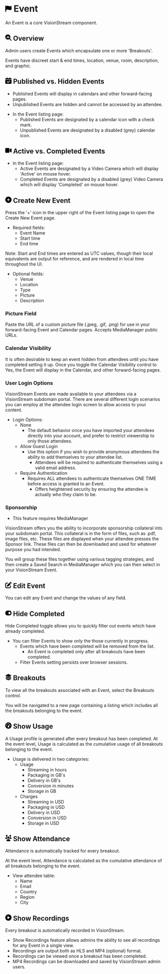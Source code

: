 # <img src="https://raw.githubusercontent.com/vishaldhole173/pro-stream-documentation/main/fontawesome/svgs/solid/flag.svg" width="20" height="20"> Event

An Event is a core VisionStream component.

## <img src="https://raw.githubusercontent.com/vishaldhole173/pro-stream-documentation/main/fontawesome/svgs/solid/magnifying-glass-chart.svg" width="20" height="20"> Overview

Admin users create Events which encapsulate one or more 'Breakouts'.

Events have discreet start & end times, location, venue, room, description, and graphic.

## <img src="https://raw.githubusercontent.com/vishaldhole173/pro-stream-documentation/main/fontawesome/svgs/solid/calendar-check.svg" width="20" height="20"> Published vs. Hidden Events

- Published Events will display in calendars and other forward-facing pages.
- Unpublished Events are hidden and cannot be accessed by an attendee.

* In the Event listing page:
  - Published Events are designated by a calendar icon with a check mark.
  - Unpublished Events are designated by a disabled (grey) calendar icon.

## <img src="https://raw.githubusercontent.com/vishaldhole173/pro-stream-documentation/main/fontawesome/svgs/solid/video.svg" width="20" height="20"> Active vs. Completed Events

* In the Event listing page:
  - Active Events are designated by a Video Camera which will display 'Active' on mouse hover.
  - Completed Events are designated by a disabled (grey) Video Camera which will display 'Completed' on mouse hover.

##  <img src="https://raw.githubusercontent.com/vishaldhole173/pro-stream-documentation/main/fontawesome/svgs/solid/circle-plus.svg" width="20" height="20"> Create New Event

Press the '+' icon in the upper right of the Event listing page to open the Create New Event page.

* Required fields:
  - Event Name
  - Start time
  - End time

Note: Start and End times are entered as UTC values, though their local equivalents are output for reference, and are rendered in local time throughout the UI.

* Optional fields:
  - Venue
  - Location
  - Type
  - Picture
  - Description

### Picture Field

Paste the URL of a custom picture file (.jpeg, .gif, .png) for use in your forward-facing Event and Calendar pages. Accepts MediaManager public URLs.

### Calendar Visibility

It is often desirable to keep an event hidden from attendees until you have completed setting it up.
Once you toggle the Calendar Visibility control to Yes, the Event will display in the Calendar, and other forward-facing pages.

### User Login Options

VisionStream Events are made available to your attendees via a VisionStream subdomain portal.
There are several different login scenarios you can employ at the attendee login screen to allow access to your content.

* Login Options:
  - None
    - The default behavior once you have imported your attendees directly into your account, and prefer to restrict viewership to only those attendees.
  - Allow Guest Login
    - Use this option if you wish to provide anonymous attendees the ability to add themselves to your attendee list.
      - Attendees will be required to authenticate themselves using a valid email address. 
  - Require Authentication
    - Requires ALL attendees to authenticate themselves ONE TIME before access is granted to an Event.
      - Offers heightened security by ensuring the attendee is actually who they claim to be. 

### Sponsorship

* This feature requires MediaManager

VisionStream offers you the ability to incorporate sponsorship collateral into your subdomain portal.
This collateral is in the form of files, such as .pdf, image files, etc. These files are displayed when your attendee presses the 
Sponsor link. These files can then be downloaded and used for whatever purpose you had intended.

You will group these files together using various tagging strategies, and then create a Saved Search in MediaManager which you can then select in your VisionStream Event.

## <img src="https://raw.githubusercontent.com/vishaldhole173/pro-stream-documentation/main/fontawesome/svgs/solid/pen-to-square.svg" width="20" height="20"> Edit Event

You can edit any Event and change the values of any field.

## <img src="https://raw.githubusercontent.com/vishaldhole173/pro-stream-documentation/main/fontawesome/svgs/solid/toggle-on.svg" width="20" height="20"> Hide Completed

Hide Completed toggle allows you to quickly filter out events which have already completed.

* You can filter Events to show only the those currently in progress.
  - Events which have been completed will be removed from the list.
    - An Event is completed only after all breakouts have been completed.
  - Filter Events setting persists over browser sessions.

## <img src="https://raw.githubusercontent.com/vishaldhole173/pro-stream-documentation/main/fontawesome/svgs/solid/layer-group.svg" width="20" height="20"> Breakouts

To view all the breakouts associated with an Event, select the Breakouts control.

You will be navigated to a new page containing a listing which includes all the breakouts belonging to the event.

## <img src="https://raw.githubusercontent.com/vishaldhole173/pro-stream-documentation/main/fontawesome/svgs/solid/gauge-high.svg" width="20" height="20"> Show Usage

A Usage profile is generated after every breakout has been completed. At the event level, Usage is calculated as the cumulative usage of all breakouts belonging to the event.

* Usage is delivered in two categories:
  - Usage
    - Streaming in hours
    - Packaging in GB's
    - Delivery in GB's
    - Conversion in minutes
    - Storage in GB
  - Charges
    - Streaming in USD
    - Packaging in USD
    - Delivery in USD
    - Conversion in USD
    - Storage in USD

##  <img src="https://raw.githubusercontent.com/vishaldhole173/pro-stream-documentation/main/fontawesome/svgs/solid/users.svg" width="20" height="20"> Show Attendance

Attendance is automatically tracked for every breakout.

At the event level, Attendance is calculated as the cumulative attendance of all breakouts belonging to the event.

* View attendee table:
  - Name
  - Email
  - Country
  - Region
  - City

## <img src="https://raw.githubusercontent.com/vishaldhole173/pro-stream-documentation/main/fontawesome/svgs/solid/circle-play.svg" width="20" height="20"> Show Recordings

Every breakout is automatically recorded in VisionStream.

* Show Recordings feature allows admins the ability to see all recordings for any Event in a single view.
* Recordings are output both as HLS and MP4 (optional) format.
* Recordings can be viewed once a breakout has been completed.
* MP4 Recordings can be downloaded and saved by VisionStream admin users.
